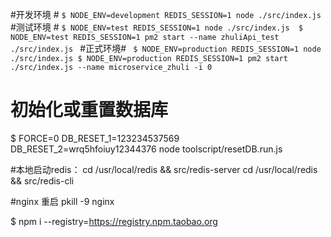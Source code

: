  
 #开发环境 #
 `
 $ NODE_ENV=development REDIS_SESSION=1 node ./src/index.js  
 `
 #测试环境 #
 `
 $ NODE_ENV=test REDIS_SESSION=1 node ./src/index.js 
 $ NODE_ENV=test REDIS_SESSION=1 pm2 start --name zhuliApi_test ./src/index.js 
 `
 #正式环境#
 ` 
 $ NODE_ENV=production REDIS_SESSION=1 node ./src/index.js
 $ NODE_ENV=production REDIS_SESSION=1 pm2 start ./src/index.js --name microservice_zhuli -i 0
 `
# 初始化或重置数据库 #
 $ FORCE=0 DB_RESET_1=123234537569 DB_RESET_2=wrq5hfoiuy12344376 node toolscript/resetDB.run.js      

#本地启动redis：
cd /usr/local/redis && src/redis-server
cd /usr/local/redis && src/redis-cli 

#nginx
重启 pkill -9 nginx

$ npm i --registry=https://registry.npm.taobao.org 

